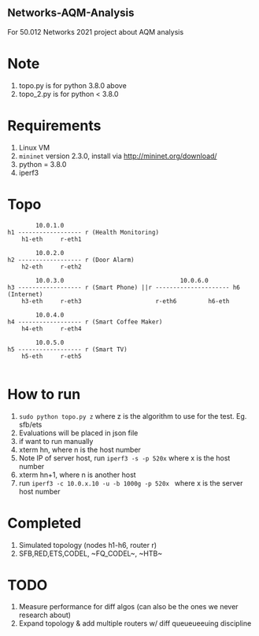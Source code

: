 ## Networks-AQM-Analysis

For 50.012 Networks 2021 project about AQM analysis

# Note
1. topo.py is for python 3.8.0 above
2. topo_2.py is for python < 3.8.0 

# Requirements
1. Linux VM 
2. ```mininet``` version 2.3.0, install via http://mininet.org/download/
3. python = 3.8.0
4. iperf3

# Topo
```
        10.0.1.0
h1 ------------------ r (Health Monitoring)
    h1-eth     r-eth1

        10.0.2.0
h2 ------------------ r (Door Alarm)
    h2-eth     r-eth2

        10.0.3.0                                 10.0.6.0
h3 ------------------ r (Smart Phone) ||r --------------------- h6 (Internet)
    h3-eth     r-eth3                     r-eth6         h6-eth

        10.0.4.0
h4 ------------------ r (Smart Coffee Maker)
    h4-eth     r-eth4

        10.0.5.0
h5 ------------------ r (Smart TV)
    h5-eth     r-eth5 
    
```

# How to run
1. ```sudo python topo.py z``` where z is the algorithm to use for the test. Eg. sfb/ets
2. Evaluations will be placed in json file
3. if want to run manually
4. xterm hn, where n is the host number
5. Note IP of server host, run ```iperf3 -s -p 520x``` where x is the host number
6. xterm hn+1, where n is another host
7. run ```iperf3 -c 10.0.x.10 -u -b 1000g -p 520x ``` where x is the server host number

# Completed
1. Simulated topology (nodes h1-h6, router r)
2. SFB,RED,ETS,CODEL, ~FQ_CODEL~, ~HTB~

# TODO
1. Measure performance for diff algos (can also be the ones we never research about)
2. Expand topology & add multiple routers w/ diff queueueeuing discipline
